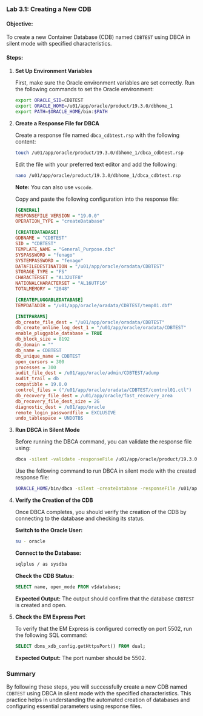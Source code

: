 ### Lab 3.1: Creating a New CDB

#### Objective:
To create a new Container Database (CDB) named `CDBTEST` using DBCA in silent mode with specified characteristics.

#### Steps:

1. **Set Up Environment Variables**

   First, make sure the Oracle environment variables are set correctly. Run the following commands to set the Oracle environment:
   ```sh
   export ORACLE_SID=CDBTEST
   export ORACLE_HOME=/u01/app/oracle/product/19.3.0/dbhome_1
   export PATH=$ORACLE_HOME/bin:$PATH
   ```

2. **Create a Response File for DBCA**

   Create a response file named `dbca_cdbtest.rsp` with the following content:
   ```sh
   touch /u01/app/oracle/product/19.3.0/dbhome_1/dbca_cdbtest.rsp
   ```

   Edit the file with your preferred text editor and add the following:
   ```sh
   nano /u01/app/oracle/product/19.3.0/dbhome_1/dbca_cdbtest.rsp
   ```

   **Note:** You can also use `vscode`.

   Copy and paste the following configuration into the response file:
   ```ini
   [GENERAL]
   RESPONSEFILE_VERSION = "19.0.0"
   OPERATION_TYPE = "createDatabase"
   
   [CREATEDATABASE]
   GDBNAME = "CDBTEST"
   SID = "CDBTEST"
   TEMPLATE_NAME = "General_Purpose.dbc"
   SYSPASSWORD = "fenago"
   SYSTEMPASSWORD = "fenago"
   DATAFILEDESTINATION = "/u01/app/oracle/oradata/CDBTEST"
   STORAGE_TYPE = "FS"
   CHARACTERSET = "AL32UTF8"
   NATIONALCHARACTERSET = "AL16UTF16"
   TOTALMEMORY = "2048"
   
   [CREATEPLUGGABLEDATABASE]
   TEMPDATADIR = "/u01/app/oracle/oradata/CDBTEST/temp01.dbf"
   
   [INITPARAMS]
   db_create_file_dest = "/u01/app/oracle/oradata/CDBTEST"
   db_create_online_log_dest_1 = "/u01/app/oracle/oradata/CDBTEST"
   enable_pluggable_database = TRUE
   db_block_size = 8192
   db_domain = ""
   db_name = CDBTEST
   db_unique_name = CDBTEST
   open_cursors = 300
   processes = 300
   audit_file_dest = /u01/app/oracle/admin/CDBTEST/adump
   audit_trail = db
   compatible = 19.0.0
   control_files = ("/u01/app/oracle/oradata/CDBTEST/control01.ctl")
   db_recovery_file_dest = /u01/app/oracle/fast_recovery_area
   db_recovery_file_dest_size = 2G
   diagnostic_dest = /u01/app/oracle
   remote_login_passwordfile = EXCLUSIVE
   undo_tablespace = UNDOTBS
   ```

3. **Run DBCA in Silent Mode**

   Before running the DBCA command, you can validate the response file using:
   ```sh
   dbca -silent -validate -responseFile /u01/app/oracle/product/19.3.0/dbhome_1/dbca_cdbtest.rsp
   ```
   
   Use the following command to run DBCA in silent mode with the created response file:
   ```sh
   $ORACLE_HOME/bin/dbca -silent -createDatabase -responseFile /u01/app/oracle/product/19.3.0/dbhome_1/dbca_cdbtest.rsp
   ```

4. **Verify the Creation of the CDB**

   Once DBCA completes, you should verify the creation of the CDB by connecting to the database and checking its status.

   **Switch to the Oracle User:**
   ```sh
   su - oracle
   ```

   **Connect to the Database:**
   ```sh
   sqlplus / as sysdba
   ```

   **Check the CDB Status:**
   ```sql
   SELECT name, open_mode FROM v$database;
   ```

   **Expected Output:**
   The output should confirm that the database `CDBTEST` is created and open.

5. **Check the EM Express Port**

   To verify that the EM Express is configured correctly on port 5502, run the following SQL command:
   ```sql
   SELECT dbms_xdb_config.getHttpsPort() FROM dual;
   ```

   **Expected Output:**
   The port number should be 5502.

### Summary
By following these steps, you will successfully create a new CDB named `CDBTEST` using DBCA in silent mode with the specified characteristics. This practice helps in understanding the automated creation of databases and configuring essential parameters using response files.

